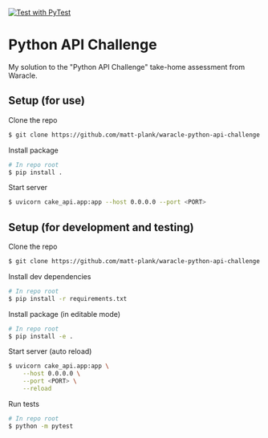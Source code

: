 [![Test with PyTest](https://github.com/matt-plank/waracle-python-api-challenge/actions/workflows/test.yaml/badge.svg)](https://github.com/matt-plank/waracle-python-api-challenge/actions/workflows/test.yaml)

# Python API Challenge

My solution to the "Python API Challenge" take-home assessment from Waracle.

## Setup (for use)

Clone the repo

```bash
$ git clone https://github.com/matt-plank/waracle-python-api-challenge.git
```

Install package

```bash
# In repo root
$ pip install .
```

Start server

```bash
$ uvicorn cake_api.app:app --host 0.0.0.0 --port <PORT>
```

## Setup (for development and testing)

Clone the repo

```bash
$ git clone https://github.com/matt-plank/waracle-python-api-challenge.git
```

Install dev dependencies

```bash
# In repo root
$ pip install -r requirements.txt
```

Install package (in editable mode)

```bash
# In repo root
$ pip install -e .
```

Start server (auto reload)

```bash
$ uvicorn cake_api.app:app \
    --host 0.0.0.0 \
    --port <PORT> \
    --reload
```

Run tests

```bash
# In repo root
$ python -m pytest
```
